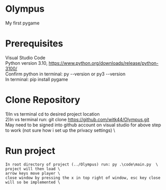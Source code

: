 # Olympus
My first pygame

# Prerequisites
Visual Studio Code\
Python version 3.10, https://www.python.org/downloads/release/python-3100/ \
Confirm python in terminal: py --version or py3 --version \
In terminal: pip install pygame


# Clone Repository
1)In vs terminal cd to desired project location\
2)In vs terminal run: git clone https://github.com/witk44/Olympus.git \
    May need to be signed into github account on visual studio for above step to work (not sure how i set up the privacy settings) \

# Run project
    In root directory of project (../Olympus) run: py .\code\main.py  \
    project will then load \
    arrow keys move player \
    close window by pressing the x in top right of window, esc key close will so be implemented \

